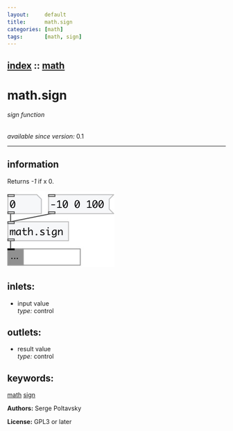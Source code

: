```yaml
---
layout:     default
title:      math.sign
categories: [math]
tags:       [math, sign]
---
```

[index](index.html) :: [math](category_math.html)
---

# math.sign

###### sign function

*available since version:* 0.1

---


## information
Returns *-1* if x 0.


[![example](../examples/img/math.sign.jpg)](../examples/pd/math.sign.pd)









## inlets:

* input value<br>
_type:_ control



## outlets:

* result value<br>
_type:_ control



## keywords:

[math](keywords/math.html)
[sign](keywords/sign.html)






**Authors:** Serge Poltavsky




**License:** GPL3 or later






